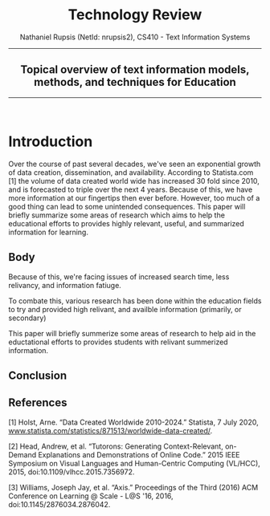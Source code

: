 
<center>

# Technology Review



Nathaniel Rupsis (NetId: nrupsis2), CS410 - Text Information Systems


---

## Topical overview of text information models, methods, and techniques for Education

---

<br/>

</center>



<!-- Outline  -->
<!-- 
    - introduction
      - Why utilize text information tools to begin with?
      - 
    - Body
      -  Supporting examples of the types of things that theses tools are being used for
         -  CSS code examples (on demand )
         -  
   -  Conclusion
      -  What might the future of text tools look like?




 -->


#  Introduction 

<!-- Over the course of n year, we've seen an exponetial growth in data creation, etc (cite resource) -->

Over the course of past several decades, we've seen an exponential growth of data creation, dissemination, and availability. According to Statista.com [1] the volume of data created world wide has increased 30 fold since 2010, and is forecasted to triple over the next 4 years. Because of this, we have more information at our fingertips then ever before. However, too much of a good thing can lead to some unintended consequences. This paper will briefly summarize some areas of research which aims to help the educational efforts to provides highly relevant, useful, and summarized information for learning. 

## Body

<!-- With the rise of choice, it becomes more difficult to find highly relivant information -->


<!-- Tie this into education  -->

Because of this, we're facing issues of increased search time, less relivancy, and information fatiuge. 

<!-- how we're starting to use big data tools to start consolidating information for education and learning -->

To combate this, various research has been done within the education fields to try and provided high relivant, and availble information (primarily, or secondary)

This paper will briefly summerize some areas of research to help aid in the eductational efforts to provides students with relivant summerized information.











<!-- Reference sites, blog posts, etc.  While learning has become easier, it's also become more separated.  -->

<!-- Cite methods of how it's used -->

<!-- Tools to provides relivant information, AXIS, Tutorons -->

<!-- How community efforts are helping aid in the educational efforts (DynamicSlide) -->



## Conclusion

<!-- With the ever increasing amount of information being created, it's important to be able to provide highly avaible, relevant data to promote and drive education behaviors -->

## References
[1] Holst, Arne. “Data Created Worldwide 2010-2024.” Statista, 7 July 2020, www.statista.com/statistics/871513/worldwide-data-created/. 

[2]  Head, Andrew, et al. “Tutorons: Generating Context-Relevant, on-Demand Explanations and Demonstrations of Online Code.” 2015 IEEE Symposium on Visual Languages and Human-Centric Computing (VL/HCC), 2015, doi:10.1109/vlhcc.2015.7356972. 


[3] Williams, Joseph Jay, et al. “Axis.” Proceedings of the Third (2016) ACM Conference on Learning @ Scale - L@S '16, 2016, doi:10.1145/2876034.2876042. 

